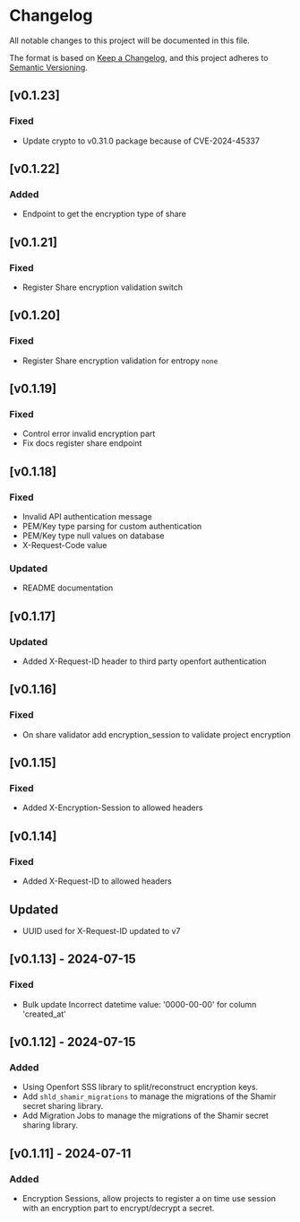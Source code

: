 # Changelog

All notable changes to this project will be documented in this file.

The format is based on [Keep a Changelog](https://keepachangelog.com/en/1.1.0/),
and this project adheres to [Semantic Versioning](https://semver.org/spec/v2.0.0.html).

## [v0.1.23]
### Fixed
- Update crypto to v0.31.0 package because of CVE-2024-45337

## [v0.1.22]
### Added
- Endpoint to get the encryption type of share

## [v0.1.21]
### Fixed
- Register Share encryption validation switch

## [v0.1.20]
### Fixed
- Register Share encryption validation for entropy `none`

## [v0.1.19]
### Fixed
- Control error invalid encryption part
- Fix docs register share endpoint

## [v0.1.18]
### Fixed
- Invalid API authentication message
- PEM/Key type parsing for custom authentication
- PEM/Key type null values on database
- X-Request-Code value
### Updated
- README documentation

## [v0.1.17]
### Updated
- Added X-Request-ID header to third party openfort authentication

## [v0.1.16]
### Fixed
- On share validator add encryption_session to validate project encryption

## [v0.1.15]
### Fixed
- Added X-Encryption-Session to allowed headers

## [v0.1.14]
### Fixed
- Added X-Request-ID to allowed headers
## Updated
- UUID used for X-Request-ID updated to v7

## [v0.1.13] - 2024-07-15
### Fixed
- Bulk update Incorrect datetime value: '0000-00-00' for column 'created_at'

## [v0.1.12] - 2024-07-15
### Added
- Using Openfort SSS library to split/reconstruct encryption keys. 
- Add `shld_shamir_migrations` to manage the migrations of the Shamir secret sharing library.
- Add Migration Jobs to manage the migrations of the Shamir secret sharing library.


## [v0.1.11] - 2024-07-11
### Added
- Encryption Sessions, allow projects to register a on time use session with an encryption part to encrypt/decrypt a secret.